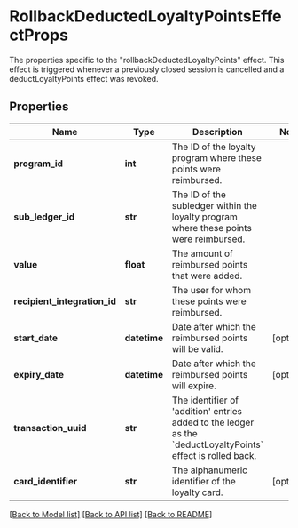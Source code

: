 # RollbackDeductedLoyaltyPointsEffectProps

The properties specific to the \"rollbackDeductedLoyaltyPoints\" effect. This effect is triggered whenever a previously closed session is cancelled and a deductLoyaltyPoints effect was revoked.
## Properties
Name | Type | Description | Notes
------------ | ------------- | ------------- | -------------
**program_id** | **int** | The ID of the loyalty program where these points were reimbursed. | 
**sub_ledger_id** | **str** | The ID of the subledger within the loyalty program where these points were reimbursed. | 
**value** | **float** | The amount of reimbursed points that were added. | 
**recipient_integration_id** | **str** | The user for whom these points were reimbursed. | 
**start_date** | **datetime** | Date after which the reimbursed points will be valid. | [optional] 
**expiry_date** | **datetime** | Date after which the reimbursed points will expire. | [optional] 
**transaction_uuid** | **str** | The identifier of &#39;addition&#39; entries added to the ledger as the &#x60;deductLoyaltyPoints&#x60; effect is rolled back. | 
**card_identifier** | **str** | The alphanumeric identifier of the loyalty card.  | [optional] 

[[Back to Model list]](../README.md#documentation-for-models) [[Back to API list]](../README.md#documentation-for-api-endpoints) [[Back to README]](../README.md)


